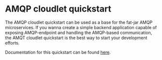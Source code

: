 # AMQP cloudlet quickstart


The AMQP cloudlet quickstart can be used as a base for the fat-jar AMQP microservices. If you wanna create a simple
backend application capable of exposing AMQP-endpoint and handling the AMQP-based communication, the AMQT cloudlet
quickstart is the best way to start your development efforts.

Documentation for this quickstart
can be found [here](https://rhiot.gitbooks.io/rhiotdocumentation/content/quickstarts/amqp_cloudlet_quickstarts.html).
